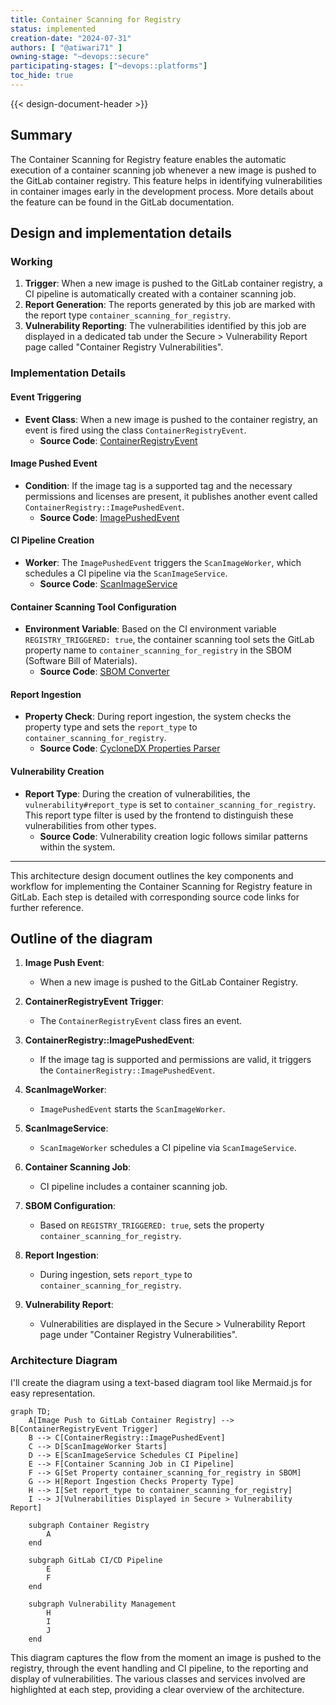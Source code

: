 ```yaml
---
title: Container Scanning for Registry
status: implemented
creation-date: "2024-07-31"
authors: [ "@atiwari71" ]
owning-stage: "~devops::secure"
participating-stages: ["~devops::platforms"]
toc_hide: true
---
```


{{< design-document-header >}}

## Summary

The Container Scanning for Registry feature enables the automatic execution of a container scanning job whenever a new image is pushed to the GitLab container registry. This feature helps in identifying vulnerabilities in container images early in the development process. More details about the feature can be found in the GitLab documentation.

## Design and implementation details

### Working

1. **Trigger**: When a new image is pushed to the GitLab container registry, a CI pipeline is automatically created with a container scanning job.
2. **Report Generation**: The reports generated by this job are marked with the report type `container_scanning_for_registry`.
3. **Vulnerability Reporting**: The vulnerabilities identified by this job are displayed in a dedicated tab under the Secure > Vulnerability Report page called "Container Registry Vulnerabilities".

### Implementation Details

#### Event Triggering

- **Event Class**: When a new image is pushed to the container registry, an event is fired using the class `ContainerRegistryEvent`. 
  - **Source Code**: [ContainerRegistryEvent](https://gitlab.com/gitlab-org/gitlab/-/blob/master/lib/api/container_registry_event.rb)

#### Image Pushed Event

- **Condition**: If the image tag is a supported tag and the necessary permissions and licenses are present, it publishes another event called `ContainerRegistry::ImagePushedEvent`.
  - **Source Code**: [ImagePushedEvent](https://gitlab.com/gitlab-org/gitlab/-/blob/master/ee/lib/ee/gitlab/event_store.rb#L63)

#### CI Pipeline Creation

- **Worker**: The `ImagePushedEvent` triggers the `ScanImageWorker`, which schedules a CI pipeline via the `ScanImageService`.
  - **Source Code**: [ScanImageService](https://gitlab.com/gitlab-org/gitlab/-/blob/master/ee/app/services/app_sec/container_scanning/scan_image_service.rb#L28)

#### Container Scanning Tool Configuration

- **Environment Variable**: Based on the CI environment variable `REGISTRY_TRIGGERED: true`, the container scanning tool sets the GitLab property name to `container_scanning_for_registry` in the SBOM (Software Bill of Materials).
  - **Source Code**: [SBOM Converter](https://gitlab.com/gitlab-org/security-products/analyzers/container-scanning/-/blob/master/lib/gcs/sbom_converter.rb#L14)

#### Report Ingestion

- **Property Check**: During report ingestion, the system checks the property type and sets the `report_type` to `container_scanning_for_registry`.
  - **Source Code**: [CycloneDX Properties Parser](https://gitlab.com/gitlab-org/gitlab/-/blob/master/lib/gitlab/ci/parsers/sbom/cyclonedx_properties.rb#L21)

#### Vulnerability Creation

- **Report Type**: During the creation of vulnerabilities, the `vulnerability#report_type` is set to `container_scanning_for_registry`. This report type filter is used by the frontend to distinguish these vulnerabilities from other types.
  - **Source Code**: Vulnerability creation logic follows similar patterns within the system.

---

This architecture design document outlines the key components and workflow for implementing the Container Scanning for Registry feature in GitLab. Each step is detailed with corresponding source code links for further reference.

## Outline of the diagram

1. **Image Push Event**:
   - When a new image is pushed to the GitLab Container Registry.

2. **ContainerRegistryEvent Trigger**:
   - The `ContainerRegistryEvent` class fires an event.

3. **ContainerRegistry::ImagePushedEvent**:
   - If the image tag is supported and permissions are valid, it triggers the `ContainerRegistry::ImagePushedEvent`.

4. **ScanImageWorker**:
   - `ImagePushedEvent` starts the `ScanImageWorker`.

5. **ScanImageService**:
   - `ScanImageWorker` schedules a CI pipeline via `ScanImageService`.

6. **Container Scanning Job**:
   - CI pipeline includes a container scanning job.

7. **SBOM Configuration**:
   - Based on `REGISTRY_TRIGGERED: true`, sets the property `container_scanning_for_registry`.

8. **Report Ingestion**:
   - During ingestion, sets `report_type` to `container_scanning_for_registry`.

9. **Vulnerability Report**:
   - Vulnerabilities are displayed in the Secure > Vulnerability Report page under "Container Registry Vulnerabilities".

### Architecture Diagram

I'll create the diagram using a text-based diagram tool like Mermaid.js for easy representation.

```mermaid
graph TD;
    A[Image Push to GitLab Container Registry] --> B[ContainerRegistryEvent Trigger]
    B --> C[ContainerRegistry::ImagePushedEvent]
    C --> D[ScanImageWorker Starts]
    D --> E[ScanImageService Schedules CI Pipeline]
    E --> F[Container Scanning Job in CI Pipeline]
    F --> G[Set Property container_scanning_for_registry in SBOM]
    G --> H[Report Ingestion Checks Property Type]
    H --> I[Set report_type to container_scanning_for_registry]
    I --> J[Vulnerabilities Displayed in Secure > Vulnerability Report]

    subgraph Container Registry
        A
    end

    subgraph GitLab CI/CD Pipeline
        E
        F
    end

    subgraph Vulnerability Management
        H
        I
        J
    end
```

This diagram captures the flow from the moment an image is pushed to the registry, through the event handling and CI pipeline, to the reporting and display of vulnerabilities. The various classes and services involved are highlighted at each step, providing a clear overview of the architecture.
